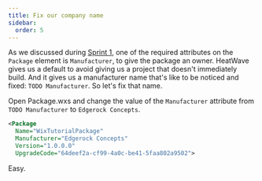 ```yaml
---
title: Fix our company name
sidebar:
  order: 5
---
```


As we discussed during [Sprint 1](/wix/tutorial/sprint1/spike-explore-package/), one of the required attributes on the `Package` element is `Manufacturer`, to give the package an owner. HeatWave gives us a default to avoid giving us a project that doesn't immediately build. And it gives us a manufacturer name that's like to be noticed and fixed: `TODO Manufacturer`. So let's fix that name.

Open Package.wxs and change the value of the `Manufacturer` attribute from `TODO Manufacturer` to `Edgerock Concepts`.

```xml
<Package
  Name="WixTutorialPackage"
  Manufacturer="Edgerock Concepts"
  Version="1.0.0.0"
  UpgradeCode="64deef2a-cf99-4a0c-be41-5faa802a9502">
```

Easy.
